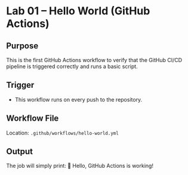 # Lab 01 – Hello World (GitHub Actions)

## Purpose

This is the first GitHub Actions workflow to verify that the GitHub CI/CD pipeline is triggered correctly and runs a basic script.

## Trigger

- This workflow runs on every push to the repository.

## Workflow File

Location: `.github/workflows/hello-world.yml`

## Output

The job will simply print:
    🎉 Hello, GitHub Actions is working!
